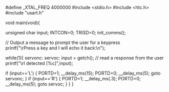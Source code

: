 #define _XTAL_FREQ 4000000
#include <stdio.h>
#include <htc.h>
#include "usart.h"

void main(void){

unsigned char input;
INTCON=0;
TRISD=0;
init_comms();

// Output a message to prompt the user for a keypress	
printf("\rPress a key and I will echo it back:\n");

while(1){
servonc:
servoc:
input = getch();	// read a response from the user
printf("\rI detected [%c]",input);  

if (input=='L')
{
PORTD=1;
__delay_ms(15);
PORTD=0;
__delay_ms(5);
goto servonc;
}
if (input=='R')
{
PORTD=1;
__delay_ms(.3);
PORTD=0;
__delay_ms(5);
goto servoc;
}
}
}
